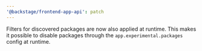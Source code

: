 ```yaml
---
'@backstage/frontend-app-api': patch
---
```


Filters for discovered packages are now also applied at runtime. This makes it possible to disable packages through the `app.experimental.packages` config at runtime.
